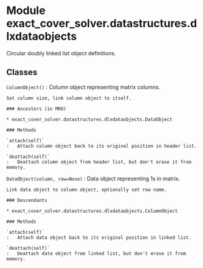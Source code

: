 Module exact_cover_solver.datastructures.dlxdataobjects
=======================================================
Circular doubly linked list object definitions.

Classes
-------

`ColumnObject()`
:   Column object representing matrix columns.
    
    Set column size, link column object to itself.

    ### Ancestors (in MRO)

    * exact_cover_solver.datastructures.dlxdataobjects.DataObject

    ### Methods

    `attach(self)`
    :   Attach column object back to its original position in header list.

    `deattach(self)`
    :   Deattach column object from header list, but don't erase it from memory.

`DataObject(column, row=None)`
:   Data object representing 1s in matrix.
    
    Link data object to column object, optionally set row name.

    ### Descendants

    * exact_cover_solver.datastructures.dlxdataobjects.ColumnObject

    ### Methods

    `attach(self)`
    :   Attach data object back to its original position in linked list.

    `deattach(self)`
    :   Deattach data object from linked list, but don't erase it from memory.
